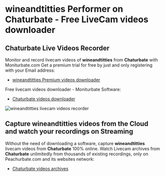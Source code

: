 # wineandtitties Performer on Chaturbate - Free LiveCam videos downloader

## Chaturbate Live Videos Recorder

Monitor and record livecam videos of **wineandtitties** from **Chaturbate** with Moniturbate.com
Get a premium trial for free by just and only registering with your Email address:
* [wineandtitties Premium videos downloader](https://moniturbate.com/request-demo-licence-key.html)

Free livecam videos downloader - Moniturbate Software:
* [Chaturbate videos downloader](https://moniturbate.com/moniturbate-download-software.html)

![wineandtitties livecam videos recorder](https://peachurnet.com/templates/moniturbate-software.png)


## Capture wineandtitties videos from the Cloud and watch your recordings on Streaming

Without the need of downloading a software, capture **wineandtitties** livecam videos from **Chaturbate** 100% online.
Watch Livecam archives from **Chaturbate** unlimitedly from thousands of existing recordings, only on Peachurbate.com and its websites network:
* [Chaturbate videos archives](https://peachurnet.com/)